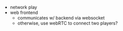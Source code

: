 - network play
- web frontend
    - communicates w/ backend via websocket
    - otherwise, use webRTC to connect two players?
